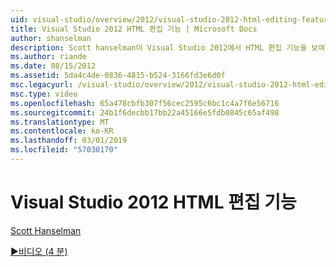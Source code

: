 ```yaml
---
uid: visual-studio/overview/2012/visual-studio-2012-html-editing-features
title: Visual Studio 2012 HTML 편집 기능 | Microsoft Docs
author: shanselman
description: Scott hanselman이 Visual Studio 2012에서 HTML 편집 기능을 보여 줍니다.
ms.author: riande
ms.date: 08/15/2012
ms.assetid: 5da4c4de-0836-4815-b524-3166fd3e6d0f
msc.legacyurl: /visual-studio/overview/2012/visual-studio-2012-html-editing-features
msc.type: video
ms.openlocfilehash: 65a478cbfb307f56cec2595c6bc1c4a7f6e56716
ms.sourcegitcommit: 24b1f6decbb17bb22a45166e5fdb0845c65af498
ms.translationtype: MT
ms.contentlocale: ko-KR
ms.lasthandoff: 03/01/2019
ms.locfileid: "57030170"
---
```

<a name="visual-studio-2012-html-editing-features"></a>Visual Studio 2012 HTML 편집 기능
====================
[Scott Hanselman](https://github.com/shanselman)

[&#9654;비디오 (4 분)](https://channel9.msdn.com/Blogs/ASP-NET-Site-Videos/visual-studio-2012-html-editing-features)

